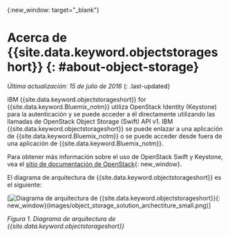 {:new_window: target="_blank"}

# Acerca de {{site.data.keyword.objectstorageshort}}  {: #about-object-storage} 

*Última actualización: 15 de julio de 2016*
{: .last-updated}


IBM {{site.data.keyword.objectstorageshort}} for {{site.data.keyword.Bluemix_notm}} utiliza OpenStack Identity (Keystone) para la autenticación y se puede acceder a él directamente utilizando las llamadas de OpenStack Object Storage (Swift) API v1. IBM {{site.data.keyword.objectstorageshort}} se puede enlazar a una aplicación de {{site.data.keyword.Bluemix_notm}} o se puede acceder desde fuera de una aplicación de {{site.data.keyword.Bluemix_notm}}. 

Para obtener más información sobre el uso de OpenStack Swift y Keystone, vea el [sitio de documentación de OpenStack](http://docs.openstack.org){: new_window}.

El diagrama de arquitectura de {{site.data.keyword.objectstorageshort}} es el siguiente:

[![Diagrama de arquitectura de {{site.data.keyword.objectstorageshort}}](https://console.ng.bluemix.net/docs/api/content/services/ObjectStorage/images/object_storage_solution_archectiture.png){: new_window}(images/object_storage_solution_archectiture_small.png)]

*Figura 1. Diagrama de arquitectura de {{site.data.keyword.objectstorageshort}}*

